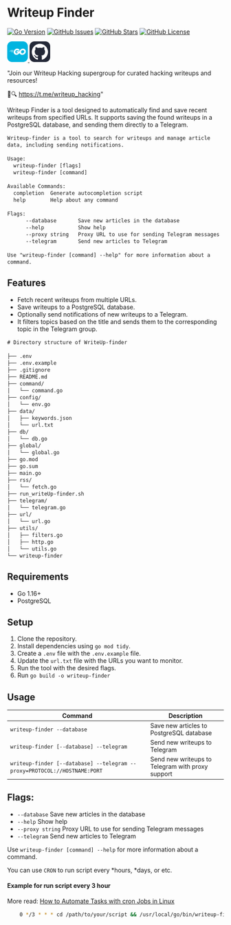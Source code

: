 # Writeup Finder

[![Go Version](https://img.shields.io/badge/go-1.17%20%7C%201.18%20%7C%201.19%20%7C%201.20-blue)](https://golang.org/dl/)
[![GitHub Issues](https://img.shields.io/github/issues/mamad-1999/writeup-finder)](https://github.com/mamad-1999/writeup-finder/issues)
[![GitHub Stars](https://img.shields.io/github/stars/mamad-1999/writeup-finder)](https://github.com/mamad-1999/writeup-finder/stargazers)
[![GitHub License](https://img.shields.io/github/license/mamad-1999/writeup-finder)](https://github.com/mamad-1999/writeup-finder/blob/master/LICENSE)

<p>
    <a href="https://skillicons.dev">
      <img src="https://github.com/tandpfun/skill-icons/blob/main/icons/GoLang.svg" width="48" title="Go">
      <img src="https://github.com/tandpfun/skill-icons/blob/main/icons/Github-Dark.svg" width="48" title="github">
    </a>
</p>

"Join our Writeup Hacking supergroup for curated hacking writeups and resources!

📜🔍 https://t.me/writeup_hacking"

Writeup Finder is a tool designed to automatically find and save recent writeups from specified URLs. It supports saving the found writeups in a PostgreSQL database, and sending them directly to a Telegram.

```
Writeup-finder is a tool to search for writeups and manage article data, including sending notifications.

Usage:
  writeup-finder [flags]
  writeup-finder [command]

Available Commands:
  completion  Generate autocompletion script
  help        Help about any command

Flags:
      --database       Save new articles in the database
      --help           Show help
      --proxy string   Proxy URL to use for sending Telegram messages
      --telegram       Send new articles to Telegram

Use "writeup-finder [command] --help" for more information about a command.

```

## Features

- Fetch recent writeups from multiple URLs.
- Save writeups to a PostgreSQL database.
- Optionally send notifications of new writeups to a Telegram.
- It filters topics based on the title and sends them to the corresponding topic in the Telegram group.

```
# Directory structure of WriteUp-finder

├── .env 
├── .env.example 
├── .gitignore 
├── README.md 
├── command/ 
│   └── command.go 
├── config/ 
│   └── env.go 
├── data/ 
│   ├── keywords.json 
│   └── url.txt 
├── db/ 
│   └── db.go 
├── global/ 
│   └── global.go 
├── go.mod 
├── go.sum 
├── main.go 
├── rss/ 
│   └── fetch.go 
├── run_writeUp-finder.sh 
├── telegram/ 
│   └── telegram.go 
├── url/ 
│   └── url.go 
├── utils/ 
│   ├── filters.go 
│   ├── http.go 
│   └── utils.go 
└── writeup-finder 
```

## Requirements

- Go 1.16+
- PostgreSQL

## Setup

1. Clone the repository.
2. Install dependencies using `go mod tidy`.
3. Create a `.env` file with the `.env.example` file.
4. Update the `url.txt` file with the URLs you want to monitor.
5. Run the tool with the desired flags.
6. Run `go build -o writeup-finder`

## Usage

| Command                                                                   | Description                                      |
| ------------------------------------------------------------------------- | ------------------------------------------------ |
| `writeup-finder --database`                                               | Save new articles to PostgreSQL database         |
| `writeup-finder [--database] --telegram`                                  | Send new writeups to Telegram                    |
| `writeup-finder [--database] --telegram --proxy=PROTOCOL://HOSTNAME:PORT` | Send new writeups to Telegram with proxy support |

## Flags:
- `--database`       Save new articles in the database
- `--help`           Show help
- `--proxy string`   Proxy URL to use for sending Telegram messages
- `--telegram`       Send new articles to Telegram

Use `writeup-finder [command] --help` for more information about a command.

You can use `CRON` to run script every *hours, *days, or etc.

#### Example for run script every 3 hour

More read: [How to Automate Tasks with cron Jobs in Linux](https://www.freecodecamp.org/news/cron-jobs-in-linux/)

```bash
    0 */3 * * * cd /path/to/your/script && /usr/local/go/bin/writeup-finder -d -t
```
